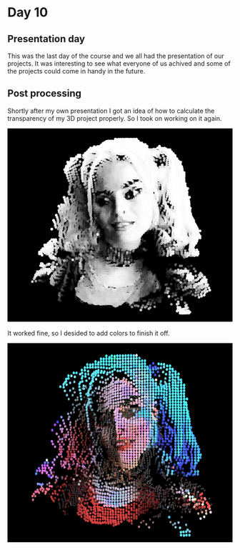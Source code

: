 # Day 10

## Presentation day

This was the last day of the course and we all had the presentation of our projects. It was interesting to see what everyone of us achived and some of the projects could come in handy in the future.

## Post processing

Shortly after my own presentation I got an idea of how to calculate the transparency of my 3D project properly. So I took on working on it again.

[![IMAGE ALT TEXT HERE](content/day10/01/transparency.png)](https://youtu.be/aMvfPRVLXUc)

It worked fine, so I desided to add colors to finish it off.

[![IMAGE ALT TEXT HERE](content/day10/01/color.png)](https://youtu.be/bXl0Kski6og)